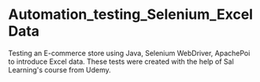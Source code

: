 # Automation_testing_Selenium_ExcelData
Testing an E-commerce store using Java, Selenium WebDriver, ApachePoi to introduce Excel data. These tests were created with the help of Sal Learning's course from Udemy.
